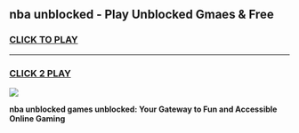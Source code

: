 
## nba unblocked - Play Unblocked Gmaes & Free
<h3>
<a href="https://news.freeplayer.one?title=nba_unblocked&ref=23F">CLICK TO PLAY</a></h3>
<hr>

<h3>
<a href="https://news.freeplayer.one?title=nba_unblocked&ref=23F">CLICK 2 PLAY</a>
  
</h3>

<a href="https://news.freeplayer.one?title=nba_unblocked&ref=23F/"><img src="https://clearcache.store/games.png"></a>


**nba unblocked games unblocked: Your Gateway to Fun and Accessible Online Gaming**

